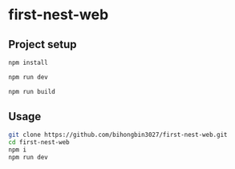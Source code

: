 # first-nest-web

## Project setup

```bash
npm install
```

```bash
npm run dev
```

```bash
npm run build
```

## Usage

```bash
git clone https://github.com/bihongbin3027/first-nest-web.git
cd first-nest-web
npm i
npm run dev
```
